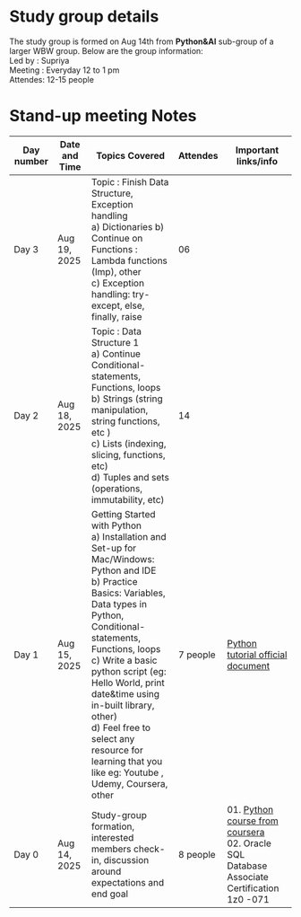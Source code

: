 # Study group details
The study group is formed on Aug 14th from <b>Python&AI</b> sub-group of a larger WBW group. Below are the group information:<br>
Led by : Supriya<br>
Meeting : Everyday 12 to 1 pm<br>
Attendes: 12-15 people<br>

# Stand-up meeting Notes

| Day number | Date and Time | Topics Covered | Attendes | Important links/info | 
|------------|---------------|----------------|----------|----------------------|
| Day 3 | Aug 19, 2025 | Topic : Finish Data Structure, Exception handling <br> a) Dictionaries b) Continue on Functions : Lambda functions (Imp), other <br> c) Exception handling: try-except, else, finally, raise | 06 |  |
| Day 2 | Aug 18, 2025 | Topic : Data Structure 1 <br> a) Continue Conditional-statements, Functions, loops <br> b) Strings (string manipulation, string functions, etc ) <br> c) Lists (indexing, slicing, functions, etc) <br> d) Tuples and sets (operations, immutability, etc) <br> | 14 |  |
| Day 1 | Aug 15, 2025 | Getting Started with Python <br> a) Installation and Set-up for Mac/Windows: Python and IDE <br> b) Practice Basics: Variables, Data types in Python, Conditional-statements, Functions, loops <br> c) Write a basic python script (eg: Hello World, print date&time using in-built library, other) <br> d) Feel free to select any resource for learning that you like eg: Youtube , Udemy, Coursera, other | 7 people | [Python tutorial official document](https://docs.python.org/3/tutorial/index.html) |
| Day 0 | Aug 14, 2025 | Study-group formation, interested members check-in, discussion around expectations and end goal | 8 people | 01. [Python course from coursera](https://www.coursera.org/specializations/python-3-programming) <br> 02. Oracle SQL Database Associate Certification 1z0 -071 |
